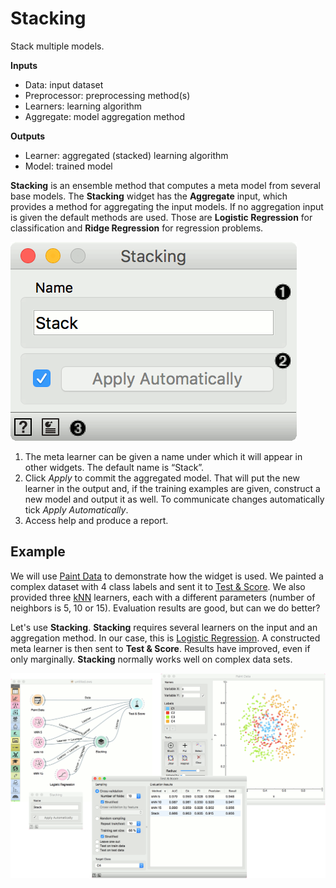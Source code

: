 Stacking
========

Stack multiple models.

**Inputs**

- Data: input dataset
- Preprocessor: preprocessing method(s)
- Learners: learning algorithm
- Aggregate: model aggregation method

**Outputs**

- Learner: aggregated (stacked) learning algorithm
- Model: trained model

**Stacking** is an ensemble method that computes a meta model from several base models. The **Stacking** widget has the **Aggregate** input, which provides a method for aggregating the input models. If no aggregation input is given the default methods are used. Those are **Logistic Regression** for classification and **Ridge Regression** for regression problems.

![](images/Stacking-stamped.png)

1. The meta learner can be given a name under which it will appear in other widgets. The default name is “Stack”.
2. Click *Apply* to commit the aggregated model. That will put the new learner in the output and, if the training examples are given, construct a new model and output it as well. To communicate changes automatically tick *Apply Automatically*.
3. Access help and produce a report.

Example
-------

We will use [Paint Data](../data/paintdata.md) to demonstrate how the widget is used. We painted a complex dataset with 4 class labels and sent it to [Test & Score](../evaluation/testandscore.md). We also provided three [kNN](../model/knn.md) learners, each with a different parameters (number of neighbors is 5, 10 or 15). Evaluation results are good, but can we do better?

Let's use **Stacking**. **Stacking** requires several learners on the input and an aggregation method. In our case, this is [Logistic Regression](../model/logisticregression.md). A constructed meta learner is then sent to **Test & Score**. Results have improved, even if only marginally. **Stacking** normally works well on complex data sets.

![](images/Stacking-Example.png)
